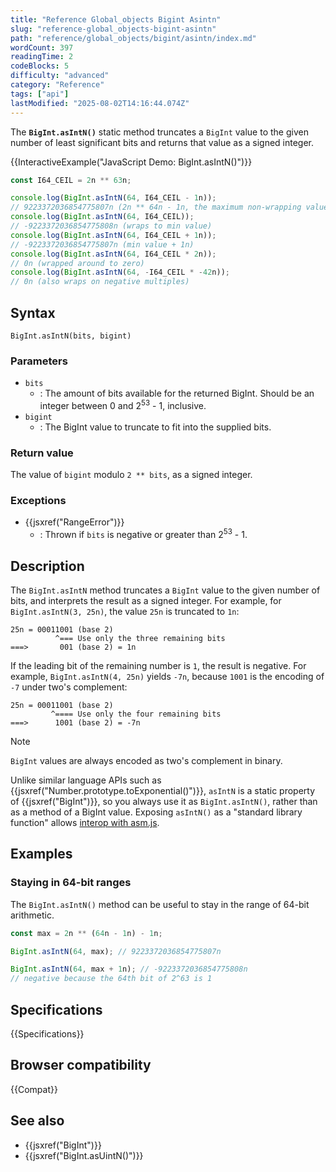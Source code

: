 ```yaml
---
title: "Reference Global_objects Bigint Asintn"
slug: "reference-global_objects-bigint-asintn"
path: "reference/global_objects/bigint/asintn/index.md"
wordCount: 397
readingTime: 2
codeBlocks: 5
difficulty: "advanced"
category: "Reference"
tags: ["api"]
lastModified: "2025-08-02T14:16:44.074Z"
---
```



The **`BigInt.asIntN()`** static method truncates a `BigInt` value to the given number of least significant bits and returns that value as a signed integer.

{{InteractiveExample("JavaScript Demo: BigInt.asIntN()")}}

```js interactive-example
const I64_CEIL = 2n ** 63n;

console.log(BigInt.asIntN(64, I64_CEIL - 1n));
// 9223372036854775807n (2n ** 64n - 1n, the maximum non-wrapping value)
console.log(BigInt.asIntN(64, I64_CEIL));
// -9223372036854775808n (wraps to min value)
console.log(BigInt.asIntN(64, I64_CEIL + 1n));
// -9223372036854775807n (min value + 1n)
console.log(BigInt.asIntN(64, I64_CEIL * 2n));
// 0n (wrapped around to zero)
console.log(BigInt.asIntN(64, -I64_CEIL * -42n));
// 0n (also wraps on negative multiples)
```

## Syntax

```js-nolint
BigInt.asIntN(bits, bigint)
```

### Parameters

- `bits`
  - : The amount of bits available for the returned BigInt. Should be an integer between 0 and 2<sup>53</sup> - 1, inclusive.
- `bigint`
  - : The BigInt value to truncate to fit into the supplied bits.

### Return value

The value of `bigint` modulo `2 ** bits`, as a signed integer.

### Exceptions

- {{jsxref("RangeError")}}
  - : Thrown if `bits` is negative or greater than 2<sup>53</sup> - 1.

## Description

The `BigInt.asIntN` method truncates a `BigInt` value to the given number of bits, and interprets the result as a signed integer. For example, for `BigInt.asIntN(3, 25n)`, the value `25n` is truncated to `1n`:

```plain
25n = 00011001 (base 2)
          ^=== Use only the three remaining bits
===>       001 (base 2) = 1n
```

If the leading bit of the remaining number is `1`, the result is negative. For example, `BigInt.asIntN(4, 25n)` yields `-7n`, because `1001` is the encoding of `-7` under two's complement:

```plain
25n = 00011001 (base 2)
         ^==== Use only the four remaining bits
===>      1001 (base 2) = -7n
```

> [!NOTE]
> `BigInt` values are always encoded as two's complement in binary.

Unlike similar language APIs such as {{jsxref("Number.prototype.toExponential()")}}, `asIntN` is a static property of {{jsxref("BigInt")}}, so you always use it as `BigInt.asIntN()`, rather than as a method of a BigInt value. Exposing `asIntN()` as a "standard library function" allows [interop with asm.js](https://github.com/tc39/proposal-bigint/blob/master/ADVANCED.md#dont-break-asmjs).

## Examples

### Staying in 64-bit ranges

The `BigInt.asIntN()` method can be useful to stay in the range of 64-bit arithmetic.

```js
const max = 2n ** (64n - 1n) - 1n;

BigInt.asIntN(64, max); // 9223372036854775807n

BigInt.asIntN(64, max + 1n); // -9223372036854775808n
// negative because the 64th bit of 2^63 is 1
```

## Specifications

{{Specifications}}

## Browser compatibility

{{Compat}}

## See also

- {{jsxref("BigInt")}}
- {{jsxref("BigInt.asUintN()")}}
